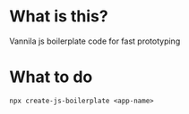 # What is this?

Vannila js boilerplate code for fast prototyping

# What to do

```
npx create-js-boilerplate <app-name>
```
